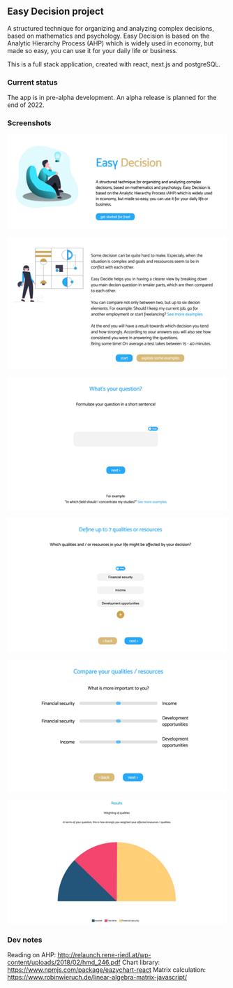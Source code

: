 ## Easy Decision project

A structured technique for organizing and analyzing complex decisions, based on mathematics and psychology. Easy Decision is based on the Analytic Hierarchy Process (AHP) which is widely used in economy, but made so easy, you can use it for your daily life or business.

This is a full stack application, created with react, next.js and postgreSQL.

### Current status

The app is in pre-alpha development. An alpha release is planned for the end of 2022.

### Screenshots

![](public/assets/screenshots/landingpage-snip.jpg)

![](public/assets/screenshots/intro-snip.jpg)

![](public/assets/screenshots/user-input-snip.jpg)

![](public/assets/screenshots/user-input-2-snip.jpg)

![](public/assets/screenshots/user-input-3-snip.jpg)

![](public/assets/screenshots/results.jpg)

### Dev notes

Reading on AHP: http://relaunch.rene-riedl.at/wp-content/uploads/2018/02/hmd_246.pdf
Chart library: https://www.npmjs.com/package/eazychart-react
Matrix calculation: https://www.robinwieruch.de/linear-algebra-matrix-javascript/
